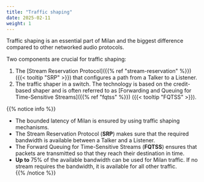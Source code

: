 ```yaml
---
title: "Traffic shaping"
date: 2025-02-11
weight: 1
---
```


Traffic shaping is an essential part of Milan and the biggest difference compared to other networked audio protocols.

Two components are crucial for traffic shaping:

1. The [Stream Reservation Protocol]({{% ref "stream-reservation" %}}) ({{< tooltip "SRP" >}}) that configures a path from a Talker to a Listener.
2. The traffic shaper in a switch. The technology is based on the credit-based shaper and is often referred to as [Forwarding and Queuing for Time-Sensitive Streams]({{% ref "fqtss" %}}) ({{< tooltip "FQTSS" >}}).


{{% notice info %}}
- The bounded latency of Milan is ensured by using traffic shaping mechanisms.  
- The Stream Reservation Protocol (**SRP**) makes sure that the required bandwidth is available between a Talker and a Listener.  
- The Forward Queuing for Time-Sensitive Streams (**FQTSS**) ensures that packets are transmitted so that they reach their destination in time.  
- **Up to** 75% of the available bandwidth can be used for Milan traffic. If no stream requires the bandwidth, it is available for all other traffic.  
{{% /notice %}}